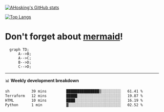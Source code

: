 [![AHosking's GitHub stats](https://github-readme-stats.vercel.app/api?username=ahosking&count_private=true&show_icons=true&theme=onedark&hide_rank=true&include_all_commits=true)](https://github.com/ahosking)

[![Top Langs](https://github-readme-stats.vercel.app/api/top-langs/?username=ahosking&layout=compact&theme=onedark)](https://github.com/ahosking)


# Don't forget about [mermaid](https://github.blog/2022-02-14-include-diagrams-markdown-files-mermaid/)!

```mermaid
  graph TD;
      A-->B;
      A-->C;
      B-->D;
      C-->D;
```
-------

📊 **Weekly development breakdown**

<!--START_SECTION:waka-->

```txt
sh          39 mins         ███████████████▒░░░░░░░░░   61.41 %
Terraform   12 mins         █████░░░░░░░░░░░░░░░░░░░░   19.87 %
HTML        10 mins         ████░░░░░░░░░░░░░░░░░░░░░   16.19 %
Python      1 min           ▓░░░░░░░░░░░░░░░░░░░░░░░░   02.52 %
```

<!--END_SECTION:waka-->
